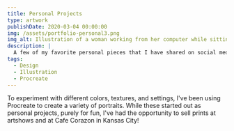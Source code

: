 ```yaml
---
title: Personal Projects
type: artwork
publishDate: 2020-03-04 00:00:00
img: /assets/portfolio-personal3.png
img_alt: Illustration of a woman working from her computer while sitting in a train.
description: |
  A few of my favorite personal pieces that I have shared on social media, sold at art shows, and currently selling at Cafe Corazon.
tags:
  - Design
  - Illustration
  - Procreate
---
```


To experiment with different colors, textures, and settings, I've been using Procreate to create a variety of portraits. While these started out as personal projects, purely for fun, I've had the opportunity to sell prints at artshows and at Cafe Corazon in Kansas City!
